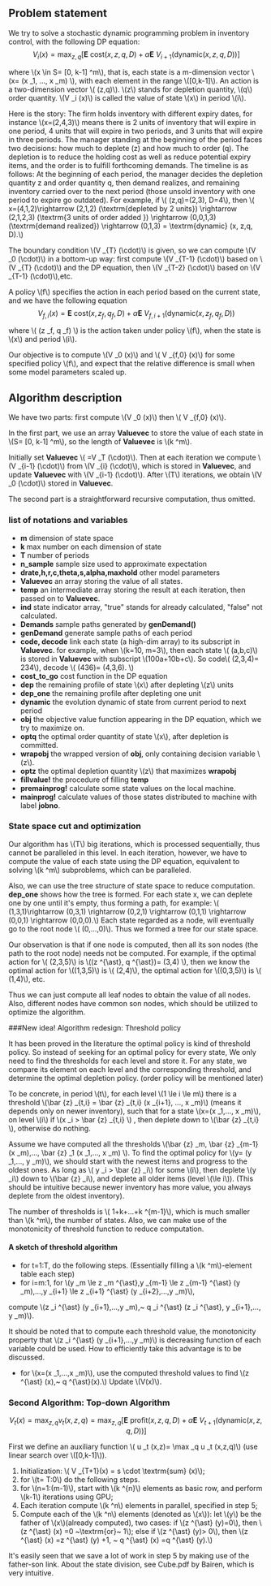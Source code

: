 
## Problem statement

We try to solve a stochastic dynamic programming problem
in inventory control, with the following DP equation:
$$
V _i (x)= \max _{z,q} [\mathbf {E} ~ \textrm {cost} 
(x,z,q,D) + \alpha \mathbf {E} ~ V _{i+1} (\textrm {dynamic} (x,z,q,D))]
$$

where \\(x \in S= [0, k-1] ^m\\), that is, each state
is a m-dimension vector \\(x= (x _1, ..., x _m) \\), 
with each element in the range \\([0,k-1]\\).
An action is a two-dimension vector \\( (z,q)\\).
\\(z\\) stands for depletion quantity, \\(q\\) order quantity.
\\(V _i (x)\\) is called the value of state \\(x\\)
in period \\(i\\).

Here is the story: The firm holds inventory with different
expiry dates, for instance \\(x=(2,4,3)\\) means there is 
2 units of inventory that will expire in one period, 4 units
that will expire in two periods, and 3 units that will expire
in three periods. The manager standing at the beginning of the period faces two decisions: how much to deplete (z)
 and how much to order (q). The depletion is to reduce the holding cost as well as reduce potential expiry items,
and the order is to fulfill forthcoming demands. The timeline is as follows: At the beginning of each period,
the manager decides the depletion quantity z and order quantity q, then demand realizes, and remaining inventory
carried over to the next period (those unsold inventory with one period to expire go outdated). For example,
if \\( (z,q)=(2,3), D=4\\), then 
\\( x=(4,1,2)\rightarrow (2,1,2) (\textrm{depleted by 2 units}) \rightarrow (2,1,2,3)  (\textrm{3 units of order added })
\rightarrow (0,0,1,3) (\textrm{demand realized}) \rightarrow  (0,1,3) = \textrm{dynamic} (x, z,q, D).\\)
  

The boundary condition \\(V _{T} (\cdot)\\) is given, so 
we can compute \\(V _0 (\cdot)\\) in a bottom-up way:
first compute \\(V _{T-1} (\cdot)\\) based on \\(V _{T} (\cdot)\\)
and the DP equation, then \\(V _{T-2} (\cdot)\\) based on \\(V _{T-1} (\cdot)\\),etc.

A policy \\(f\\) specifies the action in each period
based on the current state, and we have the following 
equation
$$
V _{f,i} (x)= \mathbf {E} ~ \textrm {cost} 
(x,z _f,q _f,D) + \alpha \mathbf {E} ~ V _{f, i+1} (\textrm {dynamic} (x,z _f,q _f,D))
$$

where \\( (z _f, q _f) \\) is the action taken under
policy \\(f\\), when the state is \\(x\\) and period 
\\(i\\).

Our objective is to compute \\(V _0 (x)\\) and 
\\( V _{f,0} (x)\\) for some specified policy \\(f\\), and 
expect that the relative difference is small when some
model parameters scaled up. 

## Algorithm description

We have two parts: first compute \\(V _0 (x)\\) then
\\( V _{f,0} (x)\\).

In the first part, we use an array **Valuevec** to store
the value of each state in \\(S= [0, k-1] ^m\\), so
the length of **Valuevec** is \\(k ^m\\). 

Initially
set **Valuevec** \\( =V _T (\cdot)\\).  Then at each iteration we compute \\(V _{i-1} (\cdot)\\) from \\(V _{i} (\cdot)\\), which is stored in **Valuevec**,  and update **Valuevec** with \\(V _{i-1} (\cdot)\\). After \\(T\\) iterations, we obtain \\(V _0 (\cdot)\\) stored in **Valuevec**.

The second part is a straightforward recursive computation, thus omitted.

### list of notations and variables

- **m** dimension of state space
- **k** max number on each dimension of state
- **T** number of periods
- **n_sample** sample size used to approximate expectation
- **drate,h,r,c,theta,s,alpha,maxhold** other model parameters
- **Valuevec**
  an array storing the value of all states.
- **temp**
  an intermediate array storing the result at each iteration, then passed on to **Valuevec**.
- **ind**
  state indicator array, "true" stands for already
  calculated, "false" not calculated.
- **Demands**
  sample paths generated by **genDemand()**
- **genDemand** generate sample paths of each period
- **code, decode** link each state (a high-dim array) to
its subscript in **Valuevec**.
for example, when \\(k=10, m=3\\), then each state 
\\( (a,b,c)\\) is stored in **Valuevec** with subscript
 \\(100a+10b+c\\). So code\\( (2,3,4)= 234\\), decode
\\( (436)= (4,3,6). \\)
- **cost_to_go** cost function in the DP equation
- **dep**  the remaining profile of state \\(x\\) 
after depleting \\(z\\) units 
- **dep_one** the remaining profile after depleting one unit
- **dynamic** the evolution dynamic of state from current
period to next period
- **obj**  the objective value function appearing in 
the DP equation, which we try to maximize on.
- **optq** the optimal order quantity of state \\(x\\),
  after depletion is committed.
- **wrapobj** the wrapped version of **obj**, only containing decision variable \\(z\\).
- **optz** the optimal depletion quantity \\(z\\) that maximizes
**wrapobj**
- **fillvalue!**  the procedure of filling **temp** 
- **premainprog!** calculate some state values on the local machine.
- **mainprog!** calculate values of those states distributed to machine with label **jobno**.

### State space cut and optimization
Our algorithm has \\(T\\) big iterations, which is processed sequentially, thus cannot be paralleled in this level. In each iteration, however, we have to compute the value
of each  state using the DP equation,  equivalent to solving \\(k ^m\\) subproblems, which can be paralleled.

Also, we can use the tree structure of state space to reduce computation. **dep_one** shows how the tree is formed. For each state x, we can deplete one by one until it's empty, thus forming a path, for example:
\\( (1,3,1)\rightarrow (0,3,1) \rightarrow (0,2,1) \rightarrow (0,1,1) \rightarrow (0,0,1) \rightarrow (0,0,0).\\)
Each state regarded as a node, will eventually go to the root node
\\( (0,...,0)\\). Thus we formed a tree for our state space.

Our observation is that if one node is computed, then all its son nodes (the path to the root node) needs not be computed. For example, if the optimal action for \\(
(2,3,5)\\) is \\((z ^{\ast}, q ^{\ast})= (3,4) \\), then
we know the optimal action for \\((1,3,5)\\) is 
\\( (2,4)\\), the optimal action for \\((0,3,5)\\) is
\\( (1,4)\\), etc. 

Thus we can just compute 
all leaf nodes to obtain the value of all nodes. 
Also, different nodes have common son nodes, which should be utilized to optimize the algorithm.

###New idea! Algorithm redesign: Threshold policy

It has been proved in the literature the optimal 
policy is kind of threshold policy. So instead of seeking
for an optimal policy for every state, We only need to find the thresholds for each level and store it. For any 
state, we compare its element on each level and the corresponding threshold, and determine the optimal 
depletion policy. (order policy will be mentioned later)

To be concrete, in period \\(t\\), for each level 
\\(1 \le i \le m\\) there is a threshold \\(\bar {z}
_{t,i} = \bar {z} _{t,i} (x _{i+1}, ..., x _m)\\)
(means it depends only on newer inventory), such that
for a state \\(x=(x _1,..., x _m)\\), on level
\\(i\\) if \\(x _i > \bar {z} _{t,i} \\) , then deplete
down to \\(\bar {z} _{t,i} \\), otherwise do nothing.

Assume we have computed all the thresholds
\\(\bar {z} _m, \bar {z} _{m-1} (x _m),..., \bar {z}
_1 (x _1,..., x _m) \\). To find the optimal policy
for \\(y= (y _1,..., y _m)\\), we should start with the newest items and progress to the oldest ones. As long as \\( y _i > \bar {z} _i\\) for some \\(i\\), then
deplete \\(y _i\\) down to \\(\bar {z} _i\\), and 
deplete all older items (level \\(\le i\\)).
(This should be intuitive because newer inventory 
has more value, you always deplete from the oldest inventory).

The number of thresholds is \\( 1+k+...+k ^{m-1}\\),
which is much smaller than \\(k ^m\\), the number of states. Also, we can make use of the monotonicity of 
threshold function to reduce computation.

#### A sketch of threshold algorithm 

- for t=1:T, do the following steps. (Essentially filling
a \\(k ^m\\)-element table each step)
- for i=m:1, for \\(y _m \le z _m ^{\ast},y _{m-1}
\le z _{m-1} ^{\ast} (y _m),...,y _{i+1}
\le z _{i+1} ^{\ast} (y _{i+2},...,y _m)\\),

compute \\(z _i ^{\ast} (y _{i+1},...,y _m),~ q _i ^{\ast}
(z _i ^{\ast}, y _{i+1},..., y _m)\\).

It should be noted that to compute each threshold value,
the monotonicity property that \\(z _i ^{\ast} (y _{i+1},...,y _m)\\) is decreasing function of each variable
could be used. How to efficiently take this advantage is
to be discussed. 

- for \\(x=(x _1,...,x _m)\\), use the computed threshold values to find \\(z ^{\ast} (x),~ q ^{\ast}(x).\\) Update \\(V(x)\\).

### Second Algorithm: Top-down Algorithm

$$
V _t (x)= \max _{z,q} v _t (x,z,q) =
\max _{z,q} [\mathbf {E} ~ \textrm {profit} 
(x,z,q,D) + \alpha \mathbf {E} ~ V _{t+1} (\textrm {dynamic} (x,z,q,D))]
$$

First we define an auxiliary function \\( u _t (x,z)= \max _q u _t (x,z,q)\\) (use linear search over \\([0,k-1]\\)).

1. Initialization: \\( V _{T+1}(x) = s \cdot \textrm{sum} (x)\\);
2. for \\(t= T:0\\) do the following steps.
3. for \\(n=1:(m-1)\\), start with \\(k ^{n}\\) elements as basic row, and perform \\(k-1\\)
 iterations using GPU;
4. Each iteration compute \\(k ^n\\) elements in parallel, specified in step 5;
5. Compute each of the \\(k ^n\\) elements (denoted as \\(x\\)): let \\(y\\) be the father of 
\\(x\\)(already computed), two cases: 
if \\(z ^{\ast} (y)=0\\), then \\(z ^{\ast} (x) =0 ~\textrm{or}~ 1\\); else if 
\\(z ^{\ast} (y)> 0\\),  then \\(z ^{\ast} (x) =z ^{\ast} (y) +1, ~ q ^{\ast} (x) =q ^{\ast} (y).\\)

It's easily seen that we save a lot of work in step 5 by making use of the father-son link.
About the state division, see Cube.pdf by Bairen, which is very intuitive.





